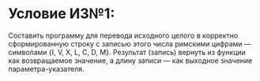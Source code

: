 # Условие ИЗ№1:

Составить программу для перевода исходного целого в корректно сформированную строку с записью этого числа римскими цифрами — символами {I, V, X, L, C, D, M}. Результат (запись) вернуть из функции как возвращаемое значение, а длину записи — как выходное значение параметра-указателя.